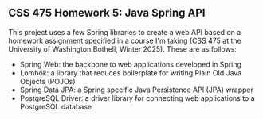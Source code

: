## CSS 475 Homework 5: Java Spring API

This project uses a few Spring libraries to create a web API based on a homework assignment specified in a course I'm taking (CSS 475 at the University of Washington Bothell, Winter 2025). These are as follows:
- Spring Web: the backbone to web applications developed in Spring
- Lombok: a library that reduces boilerplate for writing Plain Old Java Objects (POJOs)
- Spring Data JPA: a Spring specific Java Persistence API (JPA) wrapper
- PostgreSQL Driver: a driver library for connecting web applications to a PostgreSQL database
